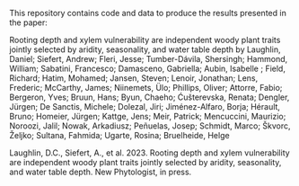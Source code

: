This repository contains code and data to produce the results presented in the paper:

Rooting depth and xylem vulnerability are independent woody plant traits jointly selected by aridity, seasonality, and water table depth
by Laughlin, Daniel; Siefert, Andrew; Fleri, Jesse; Tumber-Dávila, Shersingh; Hammond, William; Sabatini, Francesco; Damasceno, Gabriella; Aubin, Isabelle ; Field, Richard; Hatim, Mohamed; Jansen, Steven; Lenoir, Jonathan; Lens, Frederic; McCarthy, James; Niinemets, Ülo; Phillips, Oliver; Attorre, Fabio; Bergeron, Yves; Bruun, Hans; Byun, Chaeho; Ćušterevska, Renata; Dengler, Jürgen; De Sanctis, Michele; Dolezal, Jiri; Jiménez-Alfaro, Borja; Hérault, Bruno; Homeier, Jürgen; Kattge, Jens; Meir, Patrick; Mencuccini, Maurizio; Noroozi, Jalil; Nowak, Arkadiusz; Peñuelas, Josep; Schmidt, Marco; Škvorc, Željko; Sultana, Fahmida; Ugarte, Rosina; Bruelheide, Helge

Laughlin, D.C., Siefert, A., et al. 2023. Rooting depth and xylem vulnerability are independent woody plant traits jointly selected by aridity, seasonality, and water table depth. New Phytologist, in press.
